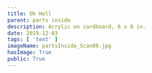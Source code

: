 ```yaml
---
title: Oh Hell
parent: parts inside
description: Acrylic on cardboard, 6 x 6 in.
date: 2019-12-03
tags: [ 'text' ]
imageName: partsInside_Scan08.jpg
hasImage: True
public: True
---
```

